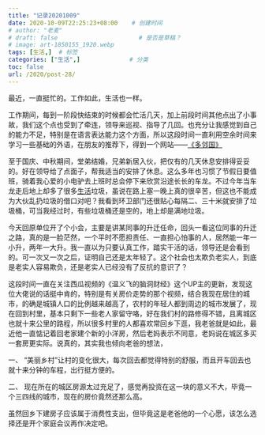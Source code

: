 ```yaml
---
title: "记录20201009"
date: 2020-10-09T22:25:23+08:00    # 创建时间
# author: "老麦"
# draft: false                       # 是否是草稿？
# image: art-1850155_1920.webp
tags: [生活,]  # 标签
categories: ["生活",]              # 分类
toc: false
url: /2020/post-28/
---
```


最近，一直挺忙的。工作如此，生活也一样。

工作期间，每到一阶段快结束的时候都会忙活几天，加上前段时间其他点出了小事故，我们这个点也受到了牵连，领导来巡视、指导了几回。也充分让我感觉到自己的能力不足，特别是在语言表达能力这个方面，所以这段时间一直利用空余时间来学习一些基础的外语，在朋友的推荐下，得到一个网站——[《多邻国》](https://www.duolingo.com/)

至于国庆、中秋期间，堂弟结婚，兄弟新居入伙，把仅有的几天休息安排得妥妥的。好在领导给了点面子，帮我适当的安排了休息。这么多年也习惯了节假日要值班，骑着我心爱的小电驴去上班时总会停下来欣赏沿途长长的车龙。不过今年当车龙走后地上却多了很多[生活](生活.md)垃圾，虽说在路上塞一晚上真的很辛苦，但这也不能成为大伙乱扔垃圾的借口对吧？我看到环卫部门还很贴心每隔二、三十米就安排了垃圾桶，可当我经过时，有些垃圾桶还是空的，地上却是满地垃圾。

今天回原单位开了个小会，主要是讲某同事的升迁任命，回头一看这位同事的升迁之路，真的是一脸茫然，一个平时不愿担责任、一直担心怕事的人，居然能一年一小升，两年一大升。我一直以为只要认真工作，踏实干活的话，领导还是会看到的。可一次又一次之后，证明自己还是太年轻了。这个社会也太欺负老实人，到底是老实人容易欺负，还是老实人已经没有了反抗的意识了？

这段时间一直在关注西瓜视频的《温义飞的脑洞财经》这个UP主的更新，发现这位大佬说的话挺中肯的，特别是有关房价走势的那个视频，结合我现在居住的城市，的确是城镇人口的比例越来越高了，农村的年轻人都到周边的城市发展了，现在回到村里，基本只剩下一些老人家留守咯，好在我们村的路修得不错，且离城区也就十来公里的路程，所以很多村里的人都喜欢常回乡下逛，我老爸就是如此，最近他一直惦记着回老家建个新的小洋房，然后老妈表示不同意，老妈说在城区多买一套房更实际。说真的，其实我也倾向老爸的想法，

一、 “美丽乡村”让村的变化很大，每次回去都觉得特别的舒服，而且开车回去也就十来分钟的车程，出行挺方便的。

二、 现在所在的城区房源太过充足了，感觉再投资在这一块的意义不大，毕竟一个三四线的城市，现在的房价竟然还那么高。

虽然回乡下建房子应该属于消费性支出，但毕竟这是老爸他的一个心愿，该怎么选择还是开个家庭会议再作决定吧。